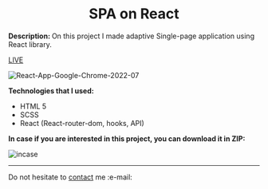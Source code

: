 <h1 align = "center">SPA on React</h1>
<p><b>Description: </b>On this project I made adaptive Single-page application using React library.</p> 
<a href="">LIVE</a>

![React-App-Google-Chrome-2022-07](https://user-images.githubusercontent.com/67589338/178555259-97b7bd4c-5061-4ce9-87ba-fcebe23d1456.gif)

<b>Technologies that I used:</b>

<ul>
  <li>HTML 5</li>
  <li>SCSS</li>
  <li>React (React-router-dom, hooks, API)</li>
</ul>

<b>In case if you are interested in this project, you can download it in ZIP:</b>

![incase](https://user-images.githubusercontent.com/67589338/126912295-1e69ace5-af2d-4a8c-96a9-41aa909c8c43.png)

<hr>

<p>Do not hesitate to <a href="mailto:vladyslawork@gmail.com">contact</a> me :e-mail:</p>
